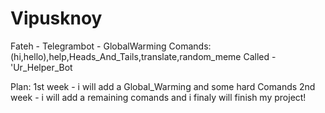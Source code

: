 # Vipusknoy
Fateh - Telegrambot - GlobalWarming
Comands: (hi,hello),help,Heads_And_Tails,translate,random_meme 
Called - 'Ur_Helper_Bot

Plan:
1st week - i will add a Global_Warming and some hard Comands
2nd week - i will add a remaining comands and i finaly will finish my project!

